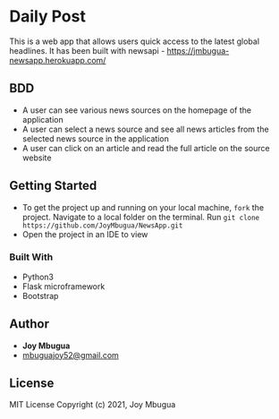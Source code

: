 # Daily Post

This is a web app that allows users quick access to the latest global headlines. It has been built with newsapi - <https://jmbugua-newsapp.herokuapp.com/>


## BDD
* A user can see various news sources on the homepage of the application
* A user can select a news source and see all news articles from the selected news source in the application
* A user can click on an article and read the full article on the source website

## Getting Started

* To get the project up and running on your local machine, `fork` the project. Navigate to a local folder on the terminal. Run `git clone https://github.com/JoyMbugua/NewsApp.git` 
* Open the project in an IDE to view

### Built With

+ Python3
+ Flask microframework
+ Bootstrap


## Author
* **Joy Mbugua**
*  <mbuguajoy52@gmail.com>

## License
MIT License Copyright (c) 2021, Joy Mbugua

